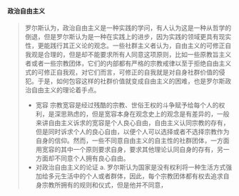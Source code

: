 #### 政治自由主义
> 罗尔斯认为，政治自由主义是一种实践的学问，有人认为这是一种从哲学的倒退，但是罗尔斯认为是一种在实践上的进步，因为实践的领域更具有现实性，更能践行其正义论的观念。一些社群主义者认为，自由主义的可修正自我观是合理的，但是却不能要求所有人同意这项原则，比如一些原教旨主义者或者一些宗教团体，它们的内部都有严格的宗教戒律以至于拒绝自由主义式的可修正自我观，对它们而言，可修正的自我就是对自身社群价值的侵犯。于是，如何包容这样的社群价值就变成自由主义的困难，也是罗尔斯政治自由主义的理论着手点。
> * 宽容
> 宗教宽容是经过残酷的宗教、世俗王权的斗争赋予给每个人的权利，是深思熟虑的，但是宽容本身在观念史上的观念是有差异的，一般来讲自由主义诉求的宽容是个人良心自由，自由主义认同宗教的存有，但是同时诉求个人的良心自由，以便个人可以选择或者不选择宗教作为自身的信仰。然而，一些不同意自由主义的自主性的社群团体，一方面用宽容的其中一个原则要求自身，要求其他理论认同自身的存有，另一方面却不同意个人拥有良心自由。
> * 对政治自由主义的论证
> a. 罗尔斯认为国家是没有权利将一种生活方式强加给多元生活中的个人或者群体，因此，每个宗教团体都有权去追求自身宗教所拥有的规则和仪式，但是他并不同意，